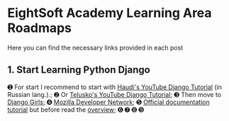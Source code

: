 # EightSoft Academy Learning Area Roadmaps

Here you can find the necessary links provided in each post

## 1. Start Learning Python Django 
➊ For start I recommend to start with [Haudi's YouTube Django Tutorial](https://youtu.be/w4nrT7emiVc) (in Russian lang.).;
➋ Or [Telusko's YouTube Django Tutorial](https://www.youtube.com/watch?v=OTmQOjsl0eg);
➌ Then move to [Django Girls](https://tutorial.djangogirls.org/en/);
➍ [Mozilla Developer Network](https://developer.mozilla.org/en-US/docs/Learn/Server-side/Django);
➎ [Official documentation tutorial](https://docs.djangoproject.com/en/3.1/intro/tutorial01/) but before read the [overview](https://docs.djangoproject.com/en/3.1/intro/overview/);
➏
➐
➑
➒

